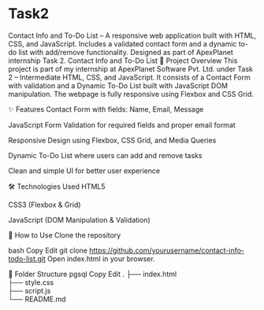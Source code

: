 # Task2
Contact Info and To-Do List – A responsive web application built with HTML, CSS, and JavaScript. Includes a validated contact form and a dynamic to-do list with add/remove functionality. Designed as part of ApexPlanet internship Task 2.
Contact Info and To-Do List
📌 Project Overview
This project is part of my internship at ApexPlanet Software Pvt. Ltd. under Task 2 – Intermediate HTML, CSS, and JavaScript.
It consists of a Contact Form with validation and a Dynamic To-Do List built with JavaScript DOM manipulation.
The webpage is fully responsive using Flexbox and CSS Grid.

✨ Features
Contact Form with fields: Name, Email, Message

JavaScript Form Validation for required fields and proper email format

Responsive Design using Flexbox, CSS Grid, and Media Queries

Dynamic To-Do List where users can add and remove tasks

Clean and simple UI for better user experience

🛠️ Technologies Used
HTML5

CSS3 (Flexbox & Grid)

JavaScript (DOM Manipulation & Validation)

🚀 How to Use
Clone the repository

bash
Copy
Edit
git clone https://github.com/yourusername/contact-info-todo-list.git
Open index.html in your browser.

📂 Folder Structure
pgsql
Copy
Edit
.
├── index.html  
├── style.css  
├── script.js  
└── README.md  
